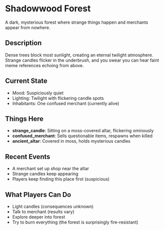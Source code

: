 # Shadowwood Forest

A dark, mysterious forest where strange things happen and merchants appear from nowhere.

## Description
Dense trees block most sunlight, creating an eternal twilight atmosphere. Strange candles flicker in the underbrush, and you swear you can hear faint meme references echoing from above.

## Current State
- Mood: Suspiciously quiet
- Lighting: Twilight with flickering candle spots
- Inhabitants: One confused merchant (currently alive)

## Things Here
- **strange_candle**: Sitting on a moss-covered altar, flickering ominously
- **confused_merchant**: Sells questionable items, respawns when killed
- **ancient_altar**: Covered in moss, holds mysterious candles

## Recent Events
- A merchant set up shop near the altar
- Strange candles keep appearing
- Players keep finding this place first (suspicious)

## What Players Can Do
- Light candles (consequences unknown)
- Talk to merchant (results vary)
- Explore deeper into forest
- Try to burn everything (the forest is surprisingly fire-resistant)